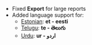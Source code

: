 - Fixed **Export** for large reports
- Added language support for:
	- [Estonian](https://translate.kanierp.com/view?lang=et): **et - eesti**
	- [Telugu](https://translate.kanierp.com/view?lang=te): **te - తెలుగు**
	- [Urdu](https://translate.kanierp.com/view?lang=ur): **ur - اردو**
